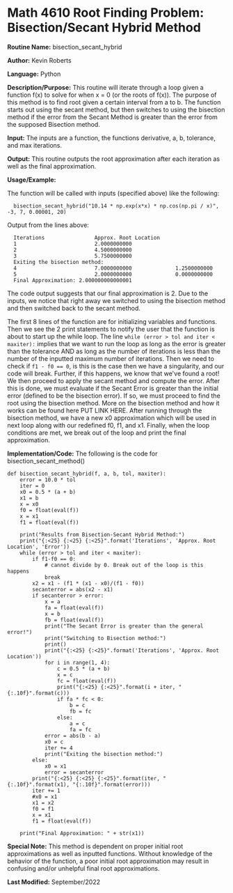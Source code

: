 # Math 4610 Root Finding Problem: Bisection/Secant Hybrid Method

**Routine Name:**           bisection_secant_hybrid

**Author:** Kevin Roberts

**Language:** Python

**Description/Purpose:** This routine will iterate through a loop given a function f(x) to solve for when x = 0 (or the 
roots of f(x)). The purpose of this method is to find root given a certain interval from a to b. The function starts out 
using the secant method, but then switches to using the bisection method if the error from the Secant Method is greater than 
the error from the supposed Bisection method.

**Input:** The inputs are a function, the functions derivative, a, b, tolerance, and max iterations.

**Output:** This routine outputs the root approximation after each iteration as well as the final approximation.

**Usage/Example:**

The function will be called with inputs (specified above) like the following: 

      bisection_secant_hybrid("10.14 * np.exp(x*x) * np.cos(np.pi / x)", -3, 7, 0.00001, 20)

Output from the lines above:

      Iterations                Approx. Root Location    
      1                         2.0000000000             
      2                         4.5000000000             
      3                         5.7500000000             
      Exiting the bisection method:
      4                         7.0000000000              1.2500000000             
      5                         2.0000000000              0.0000000000             
      Final Approximation: 2.000000000000001

The code output suggests that our final approximation is 2. Due to the inputs, we notice that right away we switched to 
using the bisection method and then switched back to the secant method.

The first 8 lines of the function are for initializing variables and functions. Then we see the 2 print statements to notify
the user that the function is about to start up the while loop. The line ``while (error > tol and iter < maxiter):`` implies that we want to run the loop as long as the error is 
greater than the tolerance AND as long as the number of iterations is less than the number of the inputted maximum number 
of iterations. Then we need to check if ``f1 - f0 == 0``, is this is the case then we have a singularity, and our code will break. 
Further, if this happens, we know that we've found a root! We then proceed to apply the secant method and compute the error.
After this is done, we must evaluate if the Secant Error is greater than the initial error (defined to be the bisection error).
If so, we must proceed to find the root using the bisection method. More on the bisection method and how it works can be 
found here PUT LINK HERE. After running through the bisection method, we have a new x0 approximation which will be used in 
next loop along with our redefined f0, f1, and x1. Finally, when the loop conditions are met, we break out of the loop and print
the final approximation.

**Implementation/Code:** The following is the code for bisection_secant_method()

    def bisection_secant_hybrid(f, a, b, tol, maxiter):
        error = 10.0 * tol
        iter = 0
        x0 = 0.5 * (a + b)
        x1 = b
        x = x0
        f0 = float(eval(f))
        x = x1
        f1 = float(eval(f))
        
        print("Results from Bisection-Secant Hybrid Method:")
        print("{:<25} {:<25} {:<25}".format('Iterations', 'Approx. Root Location', 'Error'))
        while (error > tol and iter < maxiter):
            if f1-f0 == 0:
                # cannot divide by 0. Break out of the loop is this happens
                break
            x2 = x1 - (f1 * (x1 - x0)/(f1 - f0))
            secanterror = abs(x2 - x1)
            if secanterror > error:
                x = a
                fa = float(eval(f))
                x = b
                fb = float(eval(f))
                print("The Secant Error is greater than the general error!")
                print("Switching to Bisection method:")
                print()
                print("{:<25} {:<25}".format('Iterations', 'Approx. Root Location'))
                for i in range(1, 4):
                    c = 0.5 * (a + b)
                    x = c
                    fc = float(eval(f))
                    print("{:<25} {:<25}".format(i + iter, "{:.10f}".format(c)))
                    if fa * fc < 0:
                        b = c
                        fb = fc
                    else:
                        a = c
                        fa = fc
                error = abs(b - a)
                x0 = c
                iter += 4
                print("Exiting the bisection method:")
            else:
                x0 = x1
                error = secanterror
            print("{:<25} {:<25} {:<25}".format(iter, "{:.10f}".format(x1), "{:.10f}".format(error)))
            iter += 1
            #x0 = x1
            x1 = x2
            f0 = f1
            x = x1
            f1 = float(eval(f))
    
        print("Final Approximation: " + str(x1))

**Special Note:** This method is dependent on proper initial root approximations as well as inputted functions. Without 
knowledge of the behavior of the function, a poor initial root approximation may result in confusing and/or unhelpful final
root approximations.

**Last Modified:** September/2022